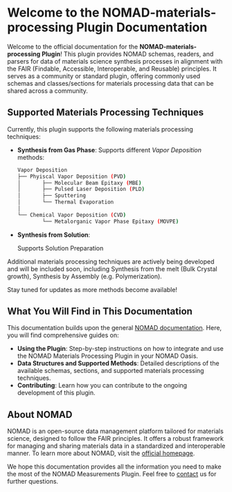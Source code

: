 # Welcome to the NOMAD-materials-processing Plugin Documentation

Welcome to the official documentation for the **NOMAD-materials-processing Plugin**! This plugin provides NOMAD schemas, readers, and parsers for data of materials science synthesis processes in alignment with the FAIR (Findable, Accessible, Interoperable, and Reusable) principles. It serves as a community or standard plugin, offering commonly used schemas and classes/sections for materials processing data that can be shared across a community.

## Supported Materials Processing Techniques

Currently, this plugin supports the following materials processing techniques:

- **Synthesis from Gas Phase**:
  Supports different *Vapor Deposition* methods:
  ```bash
  Vapor Deposition
  ├── Phyiscal Vapor Deposition (PVD)
  │       ├── Molecular Beam Epitaxy (MBE)
  │       ├── Pulsed Laser Deposition (PLD)
  │       ├── Sputtering
  │       └── Thermal Evaporation
  │
  └── Chemical Vapor Deposition (CVD)
          └── Metalorganic Vapor Phase Epitaxy (MOVPE)
  ```

- **Synthesis from Solution**:

  Supports Solution Preparation

Additional materials processing techniques are actively being developed and will be included soon, including Synthesis from the melt (Bulk Crystal growth), Synthesis by Assembly (e.g. Polymerization).

Stay tuned for updates as more methods become available!

## What You Will Find in This Documentation

This documentation builds upon the general [NOMAD documentation](https://nomad-lab.eu/prod/v1/staging/docs/explanation/data.html). Here, you will find comprehensive guides on:

- **Using the Plugin**: Step-by-step instructions on how to integrate and use the NOMAD Materials Processing Plugin in your NOMAD Oasis.
- **Data Structures and Supported Methods**: Detailed descriptions of the available schemas, sections, and supported materials processing techniques.
- **Contributing**: Learn how you can contribute to the ongoing development of this plugin.

## About NOMAD

NOMAD is an open-source data management platform tailored for materials science, designed to follow the FAIR principles. It offers a robust framework for managing and sharing materials data in a standardized and interoperable manner. To learn more about NOMAD, visit the [official homepage](https://nomad-lab.eu).


We hope this documentation provides all the information you need to make the most of the NOMAD Measurements Plugin. Feel free to [contact](contact.md) us for further questions.

